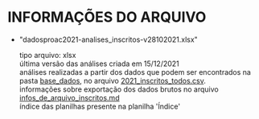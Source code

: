# INFORMAÇÕES DO ARQUIVO

- "dadosproac2021-analises_inscritos-v28102021.xlsx"

	tipo arquivo: xlsx<br>
	última versão das análises criada em 15/12/2021<br>
	análises realizadas a partir dos dados que podem ser encontrados na pasta [base_dados](../base_dados), no arquivo [2021_inscritos_todos.csv](../base_dados/2021_inscritos_todos.csv).<br>
	informações sobre exportação dos dados brutos no arquivo [infos_de_arquivo_inscritos.md](../base_dados/infos_de_arquivo_inscritos.md)<br>
	índice das planilhas presente na planilha 'Índice'
